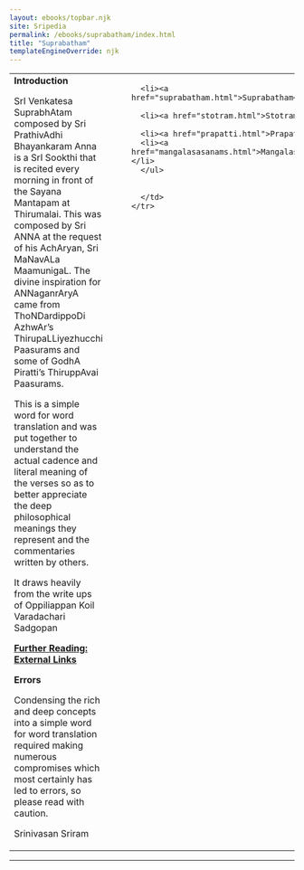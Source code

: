 ```yaml
---
layout: ebooks/topbar.njk
site: Sripedia
permalink: /ebooks/suprabatham/index.html
title: "Suprabatham"
templateEngineOverride: njk
---
```

<div align="justify">
  <table border="0" width="100%">
    <tr>
      <td width="50%" valign="top" align="left">
<b>Introduction</b>
<p>
SrI Venkatesa SuprabhAtam composed by Sri PrathivAdhi Bhayankaram Anna is a SrI
Sookthi that is recited every morning in front of the Sayana Mantapam at Thirumalai.
This was composed by Sri ANNA at the request of his AchAryan, Sri MaNavALa
MaamunigaL. The divine inspiration for ANNaganrAryA came from ThoNDardippoDi
AzhwAr’s ThirupaLLiyezhucchi Paasurams and some of GodhA Piratti’s ThiruppAvai
Paasurams.
<p>
This is a simple word for word translation and was
put together to understand the actual cadence
and literal meaning of the verses so as to better 
appreciate the deep philosophical meanings they
represent and the commentaries written by others.
<p>
It draws heavily from the write ups of Oppiliappan Koil Varadachari Sadgopan
<p>
<b><a href=further.html>Further Reading: External Links</b></a>
<p>
<b>Errors</b>
<p>
Condensing the rich and deep concepts into a simple word 
for word translation required making numerous compromises
which most certainly has led to errors, so please read 
with caution.
<p>
Srinivasan Sriram
      </td>
      <td width="50%" valign="top" style="padding-left:15px">
      <ul>

      <li><a href="suprabatham.html">Suprabatham</a></li>

      <li><a href="stotram.html">Stotram</a></li>

      <li><a href="prapatti.html">Prapatti</a></li>
      <li><a href="mangalasasanams.html">Mangalasasanams</a></li>
      </ul>


      </td>
    </tr>
  </table>
</div>
<hr>

</html>
